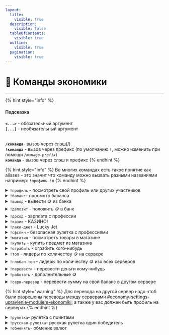 ```yaml
---
layout:
  title:
    visible: true
  description:
    visible: false
  tableOfContents:
    visible: true
  outline:
    visible: true
  pagination:
    visible: true
---
```


# 💸 Команды экономики

***

{% hint style="info" %}
#### Подсказка&#x20;

**`<...>`** - обязательный аргумент\
**`[...]`** - необязательный аргумент

\
**`/команда`**- вызов через слэш(/)\
**`!команда`** - вызов через префикс (по умолчанию `!`, можно изменить при помощи _`/manage-prefix`_)\
**`команда`** - вызов через слэш и префикс
{% endhint %}

{% hint style="info" %}
Во многих командах есть такое понятие как aliases - это значит что команду можно вызвать разными названиями например: `!профиль !п`
{% endhint %}

<details>

<summary><code>!профиль</code> - посмотреть свой профиль или других участников</summary>

**Использование:**

`!профиль` или `!профиль <упоминание участника>`

**Возможные варианты вызова команды:** `!п` `!профайл`

</details>

<details>

<summary><code>!баланс</code>- просмотр баланса</summary>

**Использование:**

`!баланс`

**Возможные варианты вызова команды:** `!б`

</details>

<details>

<summary><code>!вывод</code> - вывести 🪙 из банка</summary>

**Использование:**

`!вывод <сумма>`

**Возможные варианты вызова команды:** `!в` `!вывести`

_Комиссия 2% + налог на роскошь_&#x20;

</details>

<details>

<summary><code>!депозит</code> - положить 🪙 в банк</summary>

**Использование:**

`!депозит <сумма>`

**Возможные варианты вызова команды:** `!д`

_Комиссия 4% + налог на роскошь_

</details>

<details>

<summary><code>!доход</code> - зарплата с профессии</summary>

**Использование:**

`!доход`

**Возможные варианты вызова команды:** `!зарплата` `!деньга`

</details>

<details>

<summary><code>!казик</code> - КАЗИНО!</summary>

**Использование:**

`!казик <ставка> <место>`

Места: ставка x3 - \[1-12, 13-24, 25-36]; ставка x2 - \[1-18, 19-36, четное (четн), нечетное (нечетн)]

**Возможные варианты вызова команды:** `!к` `!казино`

**Пример:**&#x20;

`!казик 1000 13-24`

</details>

<details>

<summary><code>!лаки-джет</code> - Lucky Jet</summary>

**Использование:**

`!лаки-джет <ставка>`

**Возможные варианты вызова команды:** `!лк`

**Пример:**&#x20;

`!лаки-джет 50000`

</details>

<details>

<summary><code>!сфспин</code> - безопасная рулетка с профессиями</summary>

**Использование:**

`!сфспин`

**Возможные варианты вызова команды:** `!сфс`

_Можно использовать один раз в 30 минут_

</details>

<details>

<summary><code>!магазин</code> - посмотреть товары в магазине</summary>

**Использование:**

`!магазин`

**Возможные варианты вызова команды:** `!магазик` `!магаз`

</details>

<details>

<summary><code>!купить</code> - купить предмет из магазина</summary>

**Использование:**

`!купить <артикул предмета>`

**Пример:**&#x20;

`!купить 001`

</details>

<details>

<summary><code>!ограбить</code> - ограбить кого-нибудь</summary>

**Использование:**

`!ограбить <упоминание-участника>`

**Возможные варианты вызова команды:** `!грабануть` `!грабить` `!ограблить`

**Пример:**&#x20;

`!ограбить @neviz_`

_Можно использовать один раз в 30 минут_

</details>

<details>

<summary><code>!топ</code> - лидеры по количеству 🪙 на сервере</summary>

**Использование:**

`!топ`

**Возможные варианты вызова команды:** `!лидерборд` `!лидеры`

</details>

<details>

<summary><code>!глобал-топ</code> - лидеры по количеству 🪙 изо всех серверов</summary>

**Использование:**

`!глобал-топ`

**Возможные варианты вызова команды:** `!гтоп`

</details>

<details>

<summary><code>!перевести</code> - перевести деньги кому-нибудь</summary>

**Использование:**

`!перевести <упоминание пользователя> <сумма>`

**Возможные варианты вызова команды:** `!перевод`

**Пример:**&#x20;

`!перевести @retrilzzy 5000`

_Комиссия 10%_

</details>

<details>

<summary><code>!работать</code> - дополнительные 🪙</summary>

**Использование:**

`!работать`

**Возможные варианты вызова команды:** `!работа` `!пахать`

</details>

<details>

<summary><code>!серв-перевод</code> - перевести сумму на свой баланс в другом сервере</summary>

**Использование:**

`!серв-перевод <сумма> <id сервера>`

**Возможные варианты вызова команды:** `!серв-перевести`

**Пример:**&#x20;

`!серв-перевод 7777 123456789`

_Комиссия 30%_\
_Можно использовать один раз в 60 минут_

</details>

{% hint style="warning" %}
Для перевода на другой сервер надо чтоб были разрешены переводы между серверами [#economy-settings-upravlenie-modulem-ekonomiki](general.md#economy-settings-upravlenie-modulem-ekonomiki "mention"), а также у вас должен быть профиль на серверах
{% endhint %}

<details>

<summary><code>!рулетка</code>- рулетка с поинтами </summary>

**Использование:**

`!рулетка <бесплатная/платная>`

_Стоимость платной: 10,000,000 🪙_&#x20;

**Возможные варианты вызова команды:** `!р` `!крутилка` (<mark style="background-color:blue;">бесплатная</mark> можно заменить на <mark style="background-color:blue;">б</mark> и <mark style="background-color:purple;">платная</mark> на <mark style="background-color:purple;">п</mark>)

**Пример:**&#x20;

`!рулетка бесплатная`

</details>

<details>

<summary><code>!русская-рулетка</code>- русская рулетка один победитель</summary>

**Использование:**

`!русская-рулетка <сумма>`

**Возможные варианты вызова команды:** `!р-р`

**Пример:**&#x20;

`!русская-рулетка 4000`

</details>

<details>

<summary><code>!обменять</code>- обменик валют</summary>

**Использование:**

`!обменять <coin/s.point> <количество> <s.point/u.point>`&#x20;

**Толкование:** _обменять какое-то `количество`_ _`coin/s.point` в_ _**s.point/u.point**_

**Возможные варианты вызова команды:** `!обменник` `!обмен`



**Пример:**&#x20;

`!обменять coin 1000000 s.point`

**Толкование:** _обменять 100000 coin в s.point_

</details>
